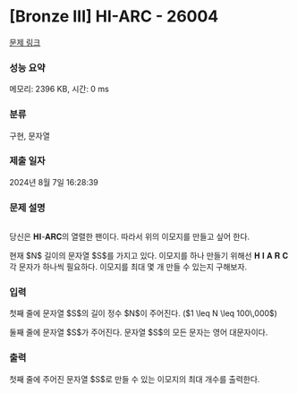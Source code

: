 # [Bronze III] HI-ARC - 26004 

[문제 링크](https://www.acmicpc.net/problem/26004) 

### 성능 요약

메모리: 2396 KB, 시간: 0 ms

### 분류

구현, 문자열

### 제출 일자

2024년 8월 7일 16:28:39

### 문제 설명

<p style="text-align: center;"><img alt="" src=""><img alt="" src=""></p>

<p>당신은 𝐇𝐈-𝐀𝐑𝐂의 열렬한 팬이다. 따라서 위의 이모지를 만들고 싶어 한다.</p>

<p>현재 $N$ 길이의 문자열 $S$를 가지고 있다. 이모지를 하나 만들기 위해선 𝐇 𝐈 𝐀 𝐑 𝐂 각 문자가 하나씩 필요하다. 이모지를 최대 몇 개 만들 수 있는지 구해보자.</p>

### 입력 

 <p>첫째 줄에 문자열 $S$의 길이 정수 $N$이 주어진다. ($1 \leq N \leq 100\,000$)</p>

<p>둘째 줄에 문자열 $S$가 주어진다. 문자열 $S$의 모든 문자는 영어 대문자이다.</p>

### 출력 

 <p>첫째 줄에 주어진 문자열 $S$로 만들 수 있는 이모지의 최대 개수를 출력한다.</p>

